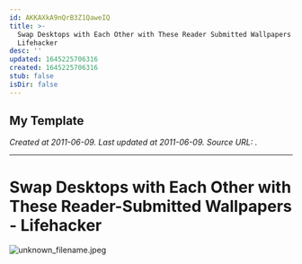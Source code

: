 ```yaml
---
id: AKKAXkA9nQrB3Z1QaweIQ
title: >-
  Swap Desktops with Each Other with These Reader Submitted Wallpapers  
  Lifehacker
desc: ''
updated: 1645225706316
created: 1645225706316
stub: false
isDir: false
---
```

My Template
---

_Created at 2011-06-09._
_Last updated at 2011-06-09._
_Source URL: [](http://lifehacker.com/5809809/swap-desktops-with-each-other-with-these-reader+submitted-wallpapers/gallery/3)._




---

# Swap Desktops with Each Other with These Reader-Submitted Wallpapers - Lifehacker


![unknown_filename.jpeg](./_resources/Swap_Desktops_with_Each_Other_with_These_Reader-Submitted_Wallpapers_-_Lifehacker.resources/unknown_filename.jpeg)

